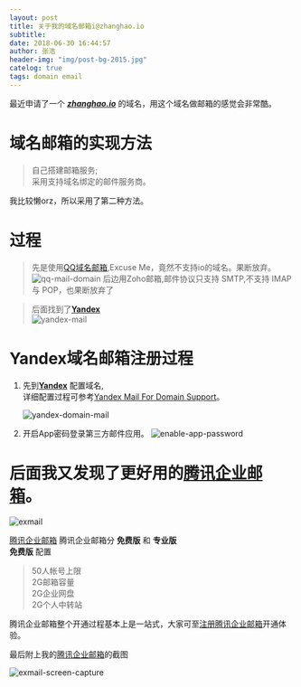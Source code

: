 ```yaml
---
layout: post
title: 关于我的域名邮箱i@zhanghao.io
subtitle:   
date: 2018-06-30 16:44:57       
author: 张浩
header-img: "img/post-bg-2015.jpg"
catelog: true
tags: domain email
---
```

  最近申请了一个 ___[zhanghao.io](http://zhanghao.io)___ 的域名，用这个域名做邮箱的感觉会非常酷。
# 域名邮箱的实现方法
  > 自己搭建邮箱服务;<br>
  > 采用支持域名绑定的邮件服务商。

我比较懒orz，所以采用了第二种方法。
# 过程
> 先是使用[QQ域名邮箱](http://domain.mail.qq.com),Excuse Me，竟然不支持io的域名。果断放弃。<br>
![qq-mail-domain](http://bucket-blog-file-1252558602.cosbj.myqcloud.com/BlogFiles/qq-mail-domain.png)
> 后边用Zoho邮箱,邮件协议只支持 SMTP,不支持 IMAP 与 POP，也果断放弃了<br>

> 后面找到了[__Yandex__](https://yandex.com/)<br>
![yandex-mail](http://bucket-blog-file-1252558602.cosbj.myqcloud.com/BlogFiles/yandex.png)

# Yandex域名邮箱注册过程
  1. 先到[__Yandex__](https://domain.yandex.com/domains_add) 配置域名,<br>
     详细配置过程可参考[Yandex Mail For Domain Support](https://yandex.com/support/domain/migration.html)。

     ![yandex-domain-mail](http://bucket-blog-file-1252558602.cosbj.myqcloud.com/BlogFiles/yandex-domain-email.png)

  2. 开启App密码登录第三方邮件应用。
![enable-app-password](http://bucket-blog-file-1252558602.cosbj.myqcloud.com/BlogFiles/enable-app-password.png)
# 后面我又发现了更好用的[腾讯企业邮箱](https://exmail.qq.com)。

  ![exmail](http://bucket-blog-file-1252558602.cosbj.myqcloud.com/BlogFiles/exmail.png)

  [腾讯企业邮箱](https://exmail.qq.com)
  腾讯企业邮箱分 __免费版__ 和 __专业版__ <br>
  __免费版__ 配置
   >50人帐号上限<br>
   >2G邮箱容量<br>
   >2G企业网盘<br>
   >2G个人中转站<br>

  腾讯企业邮箱整个开通过程基本上是一站式，大家可至[注册腾讯企业邮箱](https://exmail.qq.com/signupfree?refer=intro#signup/free)开通体验。

最后附上我的[腾讯企业邮箱](https://exmail.qq.com)的截图

![exmail-screen-capture](http://bucket-blog-file-1252558602.cosbj.myqcloud.com/BlogFiles/exmail-screen-capture.png)

